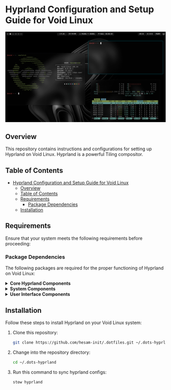 # Hyprland Configuration and Setup Guide for Void Linux

![Hyprland Logo](assets/hyprland.png)

## Overview

This repository contains instructions and configurations for setting up Hyprland on Void Linux. Hyprland is a powerful Tiling compositor.

## Table of Contents

- [Hyprland Configuration and Setup Guide for Void Linux](#hyprland-configuration-and-setup-guide-for-void-linux)
  - [Overview](#overview)
  - [Table of Contents](#table-of-contents)
  - [Requirements](#requirements)
    - [Package Dependencies](#package-dependencies)
  - [Installation](#installation)

## Requirements

Ensure that your system meets the following requirements before proceeding:

### Package Dependencies

The following packages are required for the proper functioning of Hyprland on Void Linux:

<details>
  <summary><strong>Core Hyprland Components</strong></summary>

  - [Void-Hyprland](https://github.com/Makrennel/hyprland-void)
  - hyprland
  - hyprland-protocols
  - xdg-desktop-portal-hyprland
  - xdg-desktop-portal
</details>

<details>
  <summary><strong>System Components</strong></summary>

  - dbus : service
  - seatd : service
  - elogind : service
  - polkit : service
  - NetworkManager : service
  - polkit-kde-agent
  - [ly](https://github.com/fairyglade/ly) : service
  - mesa-dri
  - pipewire
  - pipewire-pulse
  - pipewire-devel
  - stow
</details>

<details>
  <summary><strong>User Interface Components</strong></summary>

  - waybar
  - swaybg
  - animated bg [swww](https://github.com/LGFae/swww)
  - swaylock or [swaylock-effects](https://github.com/mortie/swaylock-effects)
  - grim
  - slurp
  - jq
  - wl-clipboard
  - libnotify
  - dunst
  - swayidle
  - swappy
  - cliphist
  - rofi
  - wlogout
  - font-awesome-pro-6
</details>

## Installation

Follow these steps to install Hyprland on your Void Linux system:

1. Clone this repository:

   ```bash
   git clone https://github.com/hesam-init/.dotfiles.git ~/.dots-hyprland
   ```

2. Change into the repository directory:

   ```bash
   cd ~/.dots-hyprland
   ```

3. Run this command to sync hyprland configs:

   ```bash
   stow hyprland
   ```